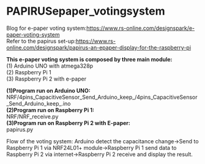 # PAPIRUSepaper_votingsystem
Blog for e-paper voting system:https://www.rs-online.com/designspark/e-paper-voting-system<br>
Refer to the papirus set-up:https://www.rs-online.com/designspark/papirus-an-epaper-display-for-the-raspberry-pi

<p><b>This e-paper voting system is composed by three main module:</b><br>
(1) Arduino UNO with atmega328p<br>
(2) Raspberry Pi 1<br>
(3) Raspberry Pi 2 with e-paper<br></p>

<p><b>(1)Program run on Arduino UNO:</b><br>
<l>NRF/4pins_CapacitiveSensor_Send_Arduino_keep_/4pins_CapacitiveSensor_Send_Arduino_keep_.ino</l><br>
<b>(2)Program run on Raspberry Pi 1:</b><br>
<l>NRF/NRF_receive.py</l><br>
<b>(3)Program run on Raspberry Pi 2 with E-paper:</b><br>
<l>papirus.py</l>
</p>
Flow of the voting system:
Arduino detect the capacitance change->Send to Raspberry Pi 1 via NRF24L01+ module->Raspberry Pi 1 send data to Raspberry Pi 2 via internet->Raspberry Pi 2 receive and display the result.
